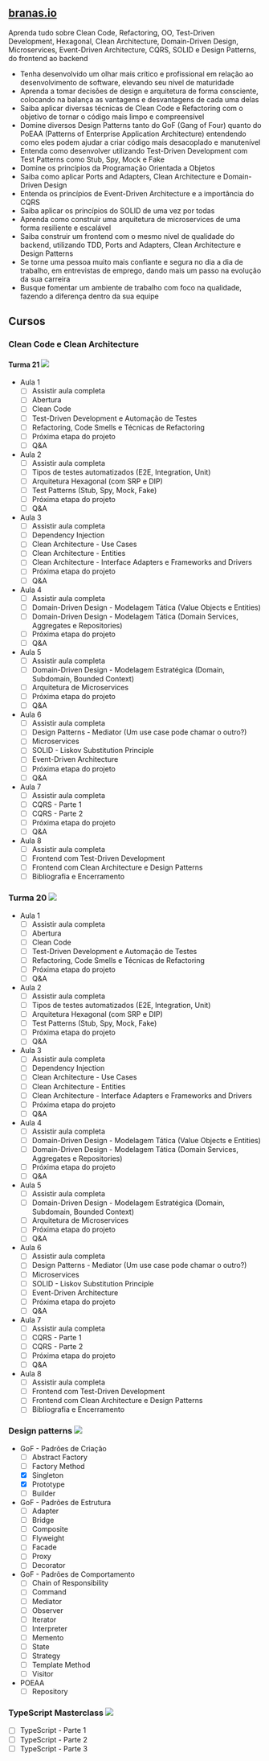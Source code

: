 ## [branas.io](https://www.branas.io/cursos/)

Aprenda tudo sobre Clean Code, Refactoring, OO, Test-Driven Development, Hexagonal, Clean Architecture, Domain-Driven Design, Microservices, Event-Driven Architecture, CQRS, SOLID e Design Patterns, do frontend ao backend

- Tenha desenvolvido um olhar mais crítico e profissional em relação ao desenvolvimento de software, elevando seu nível de maturidade
- Aprenda a tomar decisões de design e arquitetura de forma consciente, colocando na balança as vantagens e desvantagens de cada uma delas
- Saiba aplicar diversas técnicas de Clean Code e Refactoring com o objetivo de tornar o código mais limpo e compreensível
- Domine diversos Design Patterns tanto do GoF (Gang of Four) quanto do PoEAA (Patterns of Enterprise Application Architecture) entendendo como eles podem ajudar a criar código mais desacoplado e manutenível
- Entenda como desenvolver utilizando Test-Driven Development com Test Patterns como Stub, Spy, Mock e Fake
- Domine os princípios da Programação Orientada a Objetos
- Saiba como aplicar Ports and Adapters, Clean Architecture e Domain-Driven Design
- Entenda os princípios de Event-Driven Architecture e a importância do CQRS
- Saiba aplicar os princípios do SOLID de uma vez por todas
- Aprenda como construir uma arquitetura de microservices de uma forma resiliente e escalável
- Saiba construir um frontend com o mesmo nível de qualidade do backend, utilizando TDD, Ports and Adapters, Clean Architecture e Design Patterns
- Se torne uma pessoa muito mais confiante e segura no dia a dia de trabalho, em entrevistas de emprego, dando mais um passo na evolução da sua carreira
- Busque fomentar um ambiente de trabalho com foco na qualidade, fazendo a diferença dentro da sua equipe

## Cursos

### Clean Code e Clean Architecture

#### Turma 21 ![](https://geps.dev/progress/0)

- Aula 1
    - [ ] Assistir aula completa
    - [ ] Abertura
    - [ ] Clean Code
    - [ ] Test-Driven Development e Automação de Testes
    - [ ] Refactoring, Code Smells e Técnicas de Refactoring
    - [ ] Próxima etapa do projeto
    - [ ] Q&A
- Aula 2
    - [ ] Assistir aula completa
    - [ ] Tipos de testes automatizados (E2E, Integration, Unit)
    - [ ] Arquitetura Hexagonal (com SRP e DIP)
    - [ ] Test Patterns (Stub, Spy, Mock, Fake)
    - [ ] Próxima etapa do projeto
    - [ ] Q&A
- Aula 3
    - [ ] Assistir aula completa
    - [ ] Dependency Injection
    - [ ] Clean Architecture - Use Cases
    - [ ] Clean Architecture - Entities
    - [ ] Clean Architecture - Interface Adapters e Frameworks and Drivers
    - [ ] Próxima etapa do projeto
    - [ ] Q&A
- Aula 4
    - [ ] Assistir aula completa
    - [ ] Domain-Driven Design - Modelagem Tática (Value Objects e Entities)
    - [ ] Domain-Driven Design - Modelagem Tática (Domain Services, Aggregates e Repositories)
    - [ ] Próxima etapa do projeto
    - [ ] Q&A
- Aula 5
    - [ ] Assistir aula completa
    - [ ] Domain-Driven Design - Modelagem Estratégica (Domain, Subdomain, Bounded Context)
    - [ ] Arquitetura de Microservices
    - [ ] Próxima etapa do projeto
    - [ ] Q&A
- Aula 6
    - [ ] Assistir aula completa
    - [ ] Design Patterns - Mediator (Um use case pode chamar o outro?)
    - [ ] Microservices
    - [ ] SOLID - Liskov Substitution Principle
    - [ ] Event-Driven Architecture
    - [ ] Próxima etapa do projeto
    - [ ] Q&A
- Aula 7
    - [ ] Assistir aula completa
    - [ ] CQRS - Parte 1
    - [ ] CQRS - Parte 2
    - [ ] Próxima etapa do projeto
    - [ ] Q&A
- Aula 8
    - [ ] Assistir aula completa
    - [ ] Frontend com Test-Driven Development
    - [ ] Frontend com Clean Architecture e Design Patterns
    - [ ] Bibliografia e Encerramento

### Turma 20 ![](https://geps.dev/progress/0)

- Aula 1
    - [ ] Assistir aula completa
    - [ ] Abertura
    - [ ] Clean Code
    - [ ] Test-Driven Development e Automação de Testes
    - [ ] Refactoring, Code Smells e Técnicas de Refactoring
    - [ ] Próxima etapa do projeto
    - [ ] Q&A
- Aula 2
    - [ ] Assistir aula completa
    - [ ] Tipos de testes automatizados (E2E, Integration, Unit)
    - [ ] Arquitetura Hexagonal (com SRP e DIP)
    - [ ] Test Patterns (Stub, Spy, Mock, Fake)
    - [ ] Próxima etapa do projeto
    - [ ] Q&A
- Aula 3
    - [ ] Assistir aula completa
    - [ ] Dependency Injection
    - [ ] Clean Architecture - Use Cases
    - [ ] Clean Architecture - Entities
    - [ ] Clean Architecture - Interface Adapters e Frameworks and Drivers
    - [ ] Próxima etapa do projeto
    - [ ] Q&A
- Aula 4
    - [ ] Assistir aula completa
    - [ ] Domain-Driven Design - Modelagem Tática (Value Objects e Entities)
    - [ ] Domain-Driven Design - Modelagem Tática (Domain Services, Aggregates e Repositories)
    - [ ] Próxima etapa do projeto
    - [ ] Q&A
- Aula 5
    - [ ] Assistir aula completa
    - [ ] Domain-Driven Design - Modelagem Estratégica (Domain, Subdomain, Bounded Context)
    - [ ] Arquitetura de Microservices
    - [ ] Próxima etapa do projeto
    - [ ] Q&A
- Aula 6
    - [ ] Assistir aula completa
    - [ ] Design Patterns - Mediator (Um use case pode chamar o outro?)
    - [ ] Microservices
    - [ ] SOLID - Liskov Substitution Principle
    - [ ] Event-Driven Architecture
    - [ ] Próxima etapa do projeto
    - [ ] Q&A
- Aula 7
    - [ ] Assistir aula completa
    - [ ] CQRS - Parte 1
    - [ ] CQRS - Parte 2
    - [ ] Próxima etapa do projeto
    - [ ] Q&A
- Aula 8
    - [ ] Assistir aula completa
    - [ ] Frontend com Test-Driven Development
    - [ ] Frontend com Clean Architecture e Design Patterns
    - [ ] Bibliografia e Encerramento

### Design patterns ![](https://geps.dev/progress/0)
  - GoF - Padrões de Criação
    - [ ] Abstract Factory
    - [ ] Factory Method
    - [x] Singleton
    - [x] Prototype
    - [ ] Builder
  - GoF - Padrões de Estrutura
    - [ ] Adapter
    - [ ] Bridge
    - [ ] Composite
    - [ ] Flyweight
    - [ ] Facade
    - [ ] Proxy
    - [ ] Decorator
  - GoF - Padrões de Comportamento
    - [ ] Chain of Responsibility
    - [ ] Command
    - [ ] Mediator
    - [ ] Observer
    - [ ] Iterator
    - [ ] Interpreter
    - [ ] Memento
    - [ ] State
    - [ ] Strategy
    - [ ] Template Method
    - [ ] Visitor
  - POEAA
    - [ ] Repository
### TypeScript Masterclass ![](https://geps.dev/progress/0)
  - [ ] TypeScript - Parte 1
  - [ ] TypeScript - Parte 2
  - [ ] TypeScript - Parte 3

